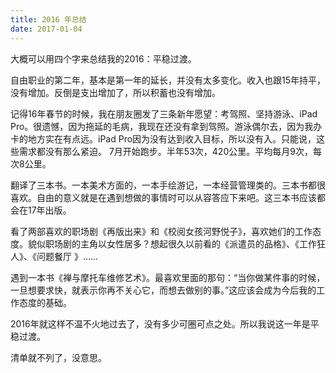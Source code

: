 ```yaml
---
title: 2016 年总结
date: 2017-01-04
---
```

大概可以用四个字来总结我的2016：平稳过渡。

自由职业的第二年，基本是第一年的延长，并没有太多变化。收入也跟15年持平，没有增加。反倒是支出增加了，所以积蓄也没有增加。

记得16年春节的时候，我在朋友圈发了三条新年愿望：考驾照、坚持游泳、iPad Pro。很遗憾，因为拖延的毛病，我现在还没有拿到驾照。游泳偶尔去，因为我办卡的地方实在有点远。iPad Pro因为没有达到收入目标，所以没有入。只能说，这些需求都没有那么紧迫。
7月开始跑步。半年53次，420公里。平均每月9次，每次8公里。

翻译了三本书。一本美术方面的，一本手绘游记，一本经营管理类的。三本书都很喜欢。自由的意义就是在遇到想做的事情时可以从容答应下来吧。这三本书应该都会在17年出版。

看了两部喜欢的职场剧《再版出来》和《校阅女孩河野悦子》，喜欢她们的工作态度。貌似职场剧的主角以女性居多？想起很久以前看的《派遣员的品格》、《工作狂人》、《问题餐厅 》……

遇到一本书《禅与摩托车维修艺术》。最喜欢里面的那句：“当你做某件事的时候，一旦想要求快，就表示你再不关心它，而想去做别的事。”这应该会成为今后我的工作态度的基础。

2016年就这样不温不火地过去了，没有多少可圈可点之处。所以我说这一年是平稳过渡。

清单就不列了，没意思。
